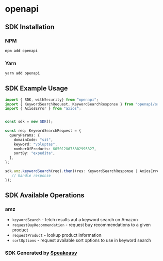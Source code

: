 # openapi

<!-- Start SDK Installation -->
## SDK Installation

### NPM

```bash
npm add openapi
```

### Yarn

```bash
yarn add openapi
```
<!-- End SDK Installation -->

## SDK Example Usage
<!-- Start SDK Example Usage -->
```typescript
import { SDK, withSecurity} from "openapi";
import { KeywordSearchRequest, KeywordSearchResponse } from "openapi/src/sdk/models/operations";
import { AxiosError } from "axios";


const sdk = new SDK();
    
const req: KeywordSearchRequest = {
  queryParams: {
    domainCode: "sit",
    keyword: "voluptas",
    numberOfProducts: 6050128673802995827,
    sortBy: "expedita",
  },
};

sdk.amz.keywordSearch(req).then((res: KeywordSearchResponse | AxiosError) => {
   // handle response
});
```
<!-- End SDK Example Usage -->

<!-- Start SDK Available Operations -->
## SDK Available Operations

### amz

* `keywordSearch` - fetch results auf a keyword search on Amazon
* `requestBuyRecommendation` - request buy recommendations to a given product
* `requestProduct` - lookup product information
* `sortOptions` - request available sort options to use in keyword search

<!-- End SDK Available Operations -->

### SDK Generated by [Speakeasy](https://docs.speakeasyapi.dev/docs/using-speakeasy/client-sdks)
